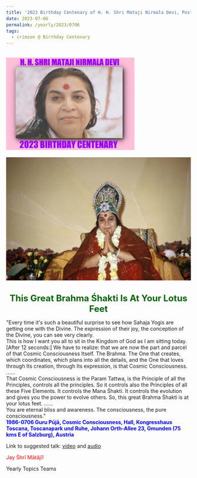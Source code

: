 ```yaml
---
title: '2023 Birthday Centenary of H. H. Shri Mataji Nirmala Devi, Post 20'
date: 2023-07-06
permalink: /yearly/2023/0706
tags:
  - crimson @ Birthday Centenary
---
```


<br>
<div style="text-align: left"><img src="/images/100Years.jpg" width="350" /></div><br>

<div style="text-align: center"><img src="/images/image1202_Photo_credit_Alessandra_Pallini.jpg" /></div>

<br>
<p style="color:DarkGreen; text-align:center">
<font size="+2"><b>This Great Brahma Śhakti Is At Your Lotus Feet</b><br></font>
</p>

<p>
"Every time it's such a beautiful surprise to see how Sahaja Yogis are getting one with the Divine. The expression of their joy, the conception of the Divine, you can see very clearly.<br>
This is how I want you all to sit in the Kingdom of God as I am sitting today.<br>
[After 12 seconds:] We have to realize: that we are now the part and parcel of that Cosmic Consciousness Itself. The Brahma. The One that creates, which coordinates, which plans into all the details, and the One that loves through Its creation, through Its expression, is that Cosmic Consciousness.<br> 
......<br>
That Cosmic Consciousness is the Param Tattwa, is the Principle of all the Principles, controls all the principles. So it controls also the Principles of all these Five Elements. It controls the Mana Śhakti. It controls the evolution and gives you the power to evolve others. So, this great Brahma Śhakti is at your lotus feet. 
......<br>
You are eternal bliss and awareness. The consciousness, the pure consciousness."<br>
<font color="blue"><b>1986-0706 Guru Pūjā, Cosmic Consciousness, Hall, Kongresshaus Toscana, Toscanapark und Ruhe, Johann Orth-Allee 23, Gmunden (75 kms E of Salzburg), Austria</b></font><br>
</p>

Link to suggested talk: <a href="https://vimeo.com/423084608"> video</a> and <a href="https://soundcloud.com/nirmala-vidya-portal/1986-0706-shri-guru-puja-talk"> audio</a><br>

<p style="color:red;">Jay Śhrī Mātājī!<br></p>

<p>Yearly Topics Teams</p>